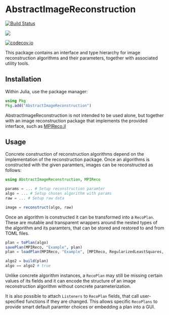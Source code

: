 # AbstractImageReconstruction

[![Build Status](https://github.com/JuliaImageRecon/AbstractImageReconstruction.jl/actions/workflows/CI.yml/badge.svg?branch=main)](https://github.com/JuliaImageRecon/AbstractImageReconstruction.jl/actions/workflows/CI.yml?query=branch%3Amain)

[![](https://img.shields.io/badge/docs-latest-blue.svg)](https://JuliaImageRecon.github.io/AbstractImageReconstruction.jl)

[![codecov.io](http://codecov.io/github/JuliaImageRecon/AbstractImageReconstruction.jl/coverage.svg?branch=main)](http://codecov.io/github/JuliaImageRecon/AbstractImageReconstruction.jl?branch=main)


This package contains an interface and type hierarchy for image reconstruction algorithms and their parameters, together with associated utility tools.

## Installation

Within Julia, use the package manager:
```julia
using Pkg
Pkg.add("AbstractImageReconstruction")
```
AbstractImageReconstruction is not intended to be used alone, but together with an image reconstruction package that implements the provided interface, such as [MPIReco.jl](https://github.com/MagneticParticleImaging/MPIReco.jl)

## Usage
Concrete construction of reconstruction algorithms depend on the implementation of the reconstruction package. Once an algorithms is constructed with the given paramters, images can be reconstructed as follows:
```julia
using AbstractImageReconstruction, MPIReco

params = ... # Setup reconstruction paramter
algo = ... # Setup chosen algorithm with params
raw = ... # Setup raw data

image = reconstruct(algo, raw)
```
Once an algorithm is constructed it can be transformed into a `RecoPlan`. These are mutable and transparent wrappers around the nested types of the algorithm and its paramters, that can be stored and restored to and from TOML files.

```julia
plan = toPlan(algo)
savePlan(MPIReco, "Example", plan)
plan = loadPlan(MPIReco, "Example", [MPIReco, RegularizedLeastSquares, MPIFiles])

algo2 = build(plan)
algo == algo2 # true
```
Unlike concrete algorithm instances, a `RecoPlan` may still be missing certain values of its fields and it can encode the structure of an image reconstruction algorithm without concrete parameterization.

It is also possible to attach `Listeners` to `RecoPlan` fields, that call user-specified functions if they are changed. This allows specific `RecoPlans` to provide smart default paramter choices or embedding a plan into a GUI.